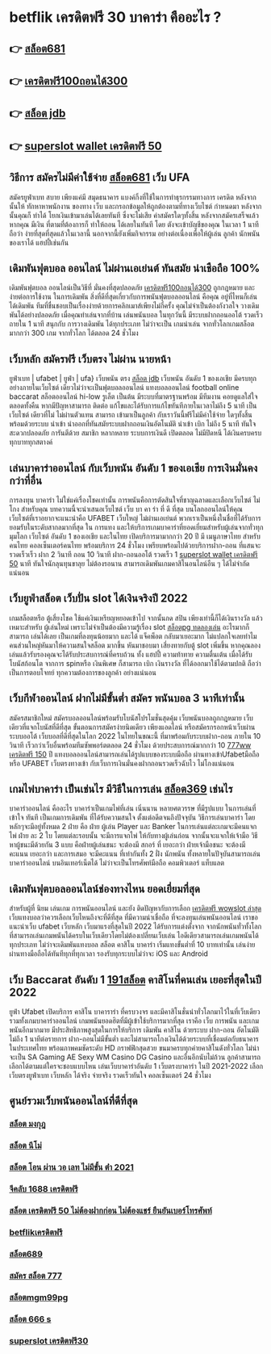 # betflik เครดิตฟรี 30 บาคาร่า คืออะไร ? 

## 👉 [สล็อต681](https://mabet.net/)
## 👉 [เครดิตฟรี100ถอนได้300](https://mabet.net/20-free-100/)
## 👉 [สล็อต jdb](https://mabet.net/credit-free-100/)
## 👉 [superslot wallet เครดิตฟรี 50](https://member.mabet.net/?action=login)

## วิธีการ สมัครไม่มีค่าใช้จ่าย [สล็อต681](https://mabet.net/20-free-100/) เว็บ UFA  

สมัครยูฟ่าเบท  สบาย เพียงแค่มี  สมุดธนาคาร  แบงค์กิ้งที่ใช้ในการทำธุรกรรมทางการ เครดิต หลังจากนั้นให้ ทักหาหาพนักงาน ของทาง  เว็บ  และกรอกข้อมูลให้ถูกต้องตามที่ทางเว็บไซต์ กำหนดมา หลังจากนั้นคุณก็ ทำได้  โยกเงินเข้ามาเล่นได้เลยทันที ซึ่งจะไม่เสีย ค่าสมัครใดๆทั้งสิ้น หลังจากสมัครเสร็จแล้วหากคุณ มีเงิน ที่ตามที่ต้องการก็  ทำให้ถอน ได้เลยในทันที โดย ตังจะเข้าบัญชีของคุณ  ในเวลา 1 นาที ถือว่า ง่ายที่สุดที่สุดแล้วในเวลานี้  นอกจากนี้ยังเพิ่มกิจกรรม  อย่างต่อเนื่องเพื่อให้ผู้เล่น ลูกค้า นักพนันของเราได้ แฮปปี้เช่นกัน

##  เดิมพันฟุตบอล ออนไลน์ ไม่ผ่านเอเย่นต์  ทันสมัย น่าเชือถือ 100%

 เดิมพันฟุตบอล ออนไลน์เป็นวิธีที่ มั่นคงที่สุดปลอดภัย [เครดิตฟรี100ถอนได้300](https://mabet.net/credit-free-100/) ถูกกฎหมาย และง่ายต่อการใช้งาน ในการเดิมพัน สิ่งที่ดีที่สุดเกี่ยวกับการพนันฟุตบอลออนไลน์ คือคุณ อยู่ที่ไหนก็เล่นได้เดิมพัน ทีมที่ชื่นชอบเป็นเรื่องง่ายด้วยการคลิกเมาส์เพียงไม่กี่ครั้ง คุณไม่จำเป็นต้องกังวลใจ วางเดิมพันได้อย่างปลอดภัย เมื่อคุณทำเล่นจากที่บ้าน เล่นพนันบอล ในทุกวันนี้  มีระบบฝากถอนออโต้ รวดเร็วถายใน 1 นาที  สนุกกับ การวางเดิมพัน ได้ทุกประเภท ไม่ว่าจะเป็น  เกมน่าเล่น จากทั่วโลกเกมสล็อต  มากกว่า 300 เกม จากทั่วโลก ได้ตลอด 24 ชั่วโมง


##  เว็บหลัก สมัครฟรี เว็บตรง ไม่ผ่าน นายหน้า 

ยูฟ่าเบท | ufabet | ยูฟ่า | ufa} เว็บพนัน ตรง [สล็อต jdb](https://member.mabet.net/?action=login)     เว็บพนัน อันดับ 1  ของเอเชีย มีครบทุกอย่างภายในเว็บไซต์ เดียวไม่ว่าจะเป็นฟุตบอลออนไลน์ แทงบอลออนไลน์ football online baccarat  สล็อตออนไลน์   hi-low    รูเล็ต  เป็นต้น มีระบบที่มาตรฐานพร้อม มีทีมงาน คอยดูแลใส่ใจ ตลอดทั้งคืน หากมีปัญหาสามารถ ติดต่อ แก้ไขและได้รับการแก้ไขทันทีภายในเวลาไม่ถึง 5 นาที เป็นเว็บไซต์ เดียวที่ไม่ ไม่ผ่านตัวแทน สามารถ เข้ามาเป็นลูกค้า กับเราวันนี้ฟรีไม่มีค่าใช้จ่าย ใดๆทั้งสิ้น พร้อมด้วยระบบ นำเข้า   นำออกที่ทันสมัยระบบฝากถอนเงินอัตโนมัติ   นำเข้า   เบิก ไม่ถึง 5 นาที ทันใจสะดวกปลอดภัย การันตีด้วย สมาชิก หลากหลาย  ระบบการเงินดี เปิดตลอด ไม่มีปิดหนี ได้เงินครบครบทุกบาททุกสตางค์


## เล่นบาคาร่าออนไลน์ กับเว็บพนัน อันดับ 1 ของเอเชีย การเงินมั่นคงกว่าที่อื่น

 การลงทุน  บาคาร่า ไม่ใช่แค่เรื่องโชคเท่านั้น การพนันคือการตัดสินใจที่ชาญฉลาดและเลือกเว็บไซต์  ไม่โกง สำหรับคุณ บทความนี้จะนำเสนอเว็บไซต์  เว็บ บา คา ร่า ที่ ดี ที่สุด บนโลกออนไลน์ให้คุณ เว็บไซต์ที่เราอยากจะแนะนำคือ UFABET   เว็บใหญ่ ไม่ผ่านเอเย่นต์ พวกเราเป็นหนึ่งในชื่อที่ได้รับการยอมรับในระดับสากลมากที่สุด ใน การแทง  และให้บริการเกมบาคาร่าที่ยอดเยี่ยมสำหรับผู้เล่นจากทั่วทุกมุมโลก เว็บไซต์ อันดับ 1 ของเอเชีย และในไทย เปิดบริการมามากกว่า 20 ปี มี เมนูภาษาไทย สำหรับคนไทย คอลเซ็นเตอร์คนไทย พร้อมบริการ 24 ชั่วโมง  เพรียบพร้อมไปด้วยบริการฝาก-ถอน ที่แสนจะรวดเร็วเร็ว ฝาก 2 วินาที ถอน 10 วินาที  ฝาก-ถอนออโต้ รวดเร็ว 1 [superslot wallet เครดิตฟรี 50](https://mabet.net/) นาที ทันใจนักลุนทุนขาลุย ไม่ต้องรอนาน สามารถเดิมพันเกมคาสิโนอนไลน์อืน ๆ ได้ไม่จำกัดแน่นอน


## เว็บยูฟ่าสล็อต  เว็บปั่น slot ได้เงินจริงปี 2022

 เกมสล็อตหรือ ตู้เสี่ยงโชค ใช้แค่เงินเหรียญหยอดเข้าไป จากนั้นกด   สปิน  เพียงเท่านี้ก็ได้เงินรางวัล แล้ว เหมาะสำหรับ ผู้เล่นใหม่  เพราะไม่จำเป็นต้องมีความรู้เรื่อง slot [สล็อตpg ทดลองเล่น](https://mabet.net/credit-free-50/) อะไรมากก็สามารถ เล่นได้เลย เป็นเกมที่ลงทุนน้อยมาก และได้ แจ็คพ็อต กลับมาเยอะมาก ไม่แปลกใจเลยทำไมคนส่วนใหญ่หันมาให้ความสนใจสล็อต มากขึ้น หันมาชอบมา เสี่ยงทายกับตู้  slot เพิ่มขึ้น หากคุณลองเล่นแล้วรับรองคุณจะได้รับประสบการณ์ที่ครบถ้วน ทั้ง แฮปปี้  ความท้าทาย ความตื่นเต้น เมื่อได้รับ โบนัสก้อนโต จากการ  spinหรือ เงินพิเศษ ก็สามารถ  เบิก เงินรางวัล ที่ได้ออกมาใช้ได้ตามปกติ ถือว่าเป็นการตอบโจทย์ ทุกความต้องการของลูกค้า อย่างแน่นอน 


##  เว็บกีฬาออนไลน์ ฝากไม่มีขั้นต่ำ สมัคร พนันบอล 3 นาทีเท่านั้น

สมัครสมาชิกใหม่ สมัครบอลออนไลน์พร้อมรับโบนัสโปรโมชั่นสุดคุ้ม เว็บพนันบอลถูกกฎหมาย เว็บเดียวที่แจกโบนัสที่ดีที่สุด ขั้นตอนการสมัครง่ายนิดเดียว เพียงแอดไลน์ หรือสมัครกรอกหน้าเว็บผ่านระบบออโต้ เว็บบอลที่ดีที่สุดในโลก 2022 ในไทยในขณะนี้ ที่มาพร้อมกับระบบฝาก-ถอน ภายใน 10 วินาที เร็วกว่าเว็บอื่นพร้อมทีมซัพพอร์ตตลอด 24 ชั่วโมง ด้วยประสบการณ์มากกว่า 10 [777ww เครดิตฟรี 150](https://bio.link/tisawago) ปี แทงบอลออนไลน์สามารถเล่นได้รูปแบบของระบบมือถือ ผ่านทางเข้าUfabetมือถือ หรือ  UFABET เว็บตรงทางเข้า กับเว็บการเงินมั่นคงฝากถอนรวดเร็วฉับไว ไม่โกงแน่นอน


##  เกมไพ่บาคาร่า  เป็นเช่นไร มีวิธีในการเล่น [สล็อต369](https://mabet.net/register/) เช่นไร 

บาคาร่าออนไลน์ คืออะไร  บาคาร่าเป็นเกมไพ่ที่เล่น เนิ่นนาน หลายศตวรรษ  ที่มีรูปแบบ ในการเล่นที่เข้าใจ ทันที เป็นเกมการเดิมพัน ที่ได้รับความสนใจ ตั้งแต่อดีตจนถึงปัจจุบัน วิธีการเล่นบาคาร่า โดยหลักๆจะมีอยู่ทั้งหมด 2  ฝ่าย คือ ฝ่าย ผู้เล่น Player และ Banker ในการเล่นแต่ละเกมจะมีคนแจกไพ่  ฝ่าย ละ 2 ใบ โดยแต่ละรอบนั้น จะมีการแจกไพ่ ให้กับทางผู้เล่นก่อน จากนั้นจะแจกให้เจ้ามือ วิธีหาผู้ชนะมีด้วยกัน 3 แบบ คือฝ่ายผู้เล่นชนะ จะต้องมี สกอร์ ที่ เยอะกว่า ฝ่ายเจ้ามือชนะ จะต้องมีคะแนน  เยอะกว่า และการเสมอ จะมีคะแนน ที่เท่ากันทั้ง 2 ฝั่ง  นักพนัน ทั้งหลายในปัจุบันสามารถเล่น บาคาร่าออนไลน์  บนอินเทอร์เน็ตได้ ไม่ว่าจะเป็นโทรศัพท์มือถือ คอมพิวเตอร์ แท็บแลต  


##  เดิมพันฟุตบอลออนไลน์ช่องทางไหน ยอดเยี่ยมที่สุด 

สำหรับผู้ที่ นิยม เล่นเกม การพนันออนไลน์ และยัง ติดปัญหากับการเลือก [เครดิตฟรี wowslot ล่าสุด](https://mabet.net/register/) เว็บแทงบอลว่าควรเลือกเว็บไหนถึงจะที่ดีที่สุด  ที่มีความน่าเชื่อถือ ที่จะลงทุนเล่นพนันออนไลน์ เราขอแนะนำเว็บ  ufabet เว็บหลัก  เว็บมาแรงที่สุดในปี 2022 ได้รับการแต่งตั้งจาก จากนักพนันทั่วทั้งโลก ที่สามารถเล่นเกมพนันได้ครบในเว็บเดียวโดยไม่ต้องเปลี่ยนเว็บเล่น ไอดีเดียวสามารถเล่นเกมพนันได้ทุกประเภท ไม่ว่าจะเดิมพันแทงบอล สล็อต คาสิโน บาคาร่า เริ่มแทงขั้นต่ำที่ 10 บาทเท่านั้น เล่นง่ายผ่านทางมือถือได้ทันทีทุกที่ทุกเวลา รองรับทุกระบบไม่ว่าจะ  iOS และ Android 


## เว็บ Baccarat อันดับ 1 [191สล็อต](https://mabet.net/credit-free-new/) คาสิโนที่คนเล่น เยอะที่สุดในปี 2022

 ยูฟ่า Ufabet   เปิดบริการ  คาสิโน บาคาราร่า ที่ครบวงจร และมีคาสิโนชั่นนำทั่วโลกมาไว้ในที่เว็บเดียว รวมทั้งเกมบาคาร่าออนไลน์ เกมพนันยอดฮิตที่มีผู้เข้าใช้บริการมากที่สุด เราคือ  เว็บ การพนัน  และเกมพนันอีกมากมาย มีประสิทธิภาพสูงสุดในการให้บริการ  เดิมพัน  คาสิโน ด้วยระบบ ฝาก-ถอน อัตโนมัติไม่ถึง 1 นาทีต่อรายการ ฝาก-ถอนไม่มีขั้นต่ำ  และไม่สามารถโกงเงินได้ด้วยระบบที่เชื่อมต่อกับธนาคารในประเทศไทย พร้อมภาพคมชัดระดับ HD กราฟฟิกสุดสวย ขนมาครบทุกค่ายคาสิโนดังทั่วโลก ไม่น่าจะเป็น SA Gaming AE Sexy WM Casino DG Casino และอื่นอีกนับไม่ถ้วน ลูกค้าสามารถเลือกได้ตามแต่ใครจะชอบแบบไหน เล่นเว็บบาคาร่าอันดับ 1   เว็บตรงบาคาร่า ในปี 2021-2022 เลือกเว็บตรงยูฟ่าเบท  เว็บหลัก ได้จริง จ่ายจริง รวดเร็วทันใจ คอลเซ็นเตอร์ 24 ชั่วโมง


## ศูนย์รวมเว็บพนันออนไลน์ที่ดีที่สุด

### [สล็อต มงกุฎ](https://atom.io/themes/MABET.net%20แจกโบนัส%20เครดิตฟรี%20100%20รับ%20ต้น%20ชั่วโมง%20008%20สล็อต%20สล็อตแตกหนัก%2020รับ100)
### [สล็อต นีโม่](https://atom.io/themes/MABET.net%20แจกโบนัส%20เว็บ%20เครดิตฟรี%2050%20ยืนยันเบอร์ล่าสุด%202021%20008%20สล็อต%20สล็อตแตกหนัก%2020รับ100)
### [สล็อต โอน ผ่าน วอ เลท ไม่มีขั้น ต่ํา 2021](https://atom.io/themes/MABET.net%20แจกโบนัส%20win%20เครดิตฟรี%20008%20สล็อต%20สล็อตแตกหนัก%2020รับ100)
### [จีคลับ 1688 เครดิตฟรี](https://atom.io/themes/MABET.net%20แจกโบนัส%20ib888%20เครดิตฟรี%2040%20008%20สล็อต%20สล็อตแตกหนัก%2020รับ100)
### [สล็อต เครดิตฟรี 50 ไม่ต้องฝากก่อน ไม่ต้องแชร์ ยืนยันเบอร์โทรศัพท์](https://atom.io/themes/MABET.net%20แจกโบนัส%20สล็อต%20xo%20เครดิตฟรี%2050%20บาท%20008%20สล็อต%20สล็อตแตกหนัก%2020รับ100)
### [betflikเครดิตฟรี](https://atom.io/themes/MABET.net%20แจกโบนัส%20รวม%20เว็บ%20เครดิตฟรี%20กดรับเอง%20008%20สล็อต%20สล็อตแตกหนัก%2020รับ100)
### [สล็อต689](https://atom.io/themes/MABET.net%20แจกโบนัส%20รวม%20ค่าย%20เกมส์%20สล็อต%20008%20สล็อต%20สล็อตแตกหนัก%2020รับ100)
### [สมัคร สล็อต 777](https://atom.io/themes/MABET.net%20แจกโบนัส%2077%20jili%20เครดิตฟรี%20008%20สล็อต%20สล็อตแตกหนัก%2020รับ100)
### [สล็อตmgm99pg](https://atom.io/themes/MABET.net%20แจกโบนัส%20pg%20เครดิตฟรี%2050%20ถอนได้%20300%20008%20สล็อต%20สล็อตแตกหนัก%2020รับ100)
### [สล็อต 666 s](https://atom.io/themes/MABET.net%20แจกโบนัส%20เครดิตฟรี%2050%20wallet%20008%20สล็อต%20สล็อตแตกหนัก%2020รับ100)
### [superslot เครดิตฟรี30](https://atom.io/themes/MABET.net%20แจกโบนัส%20taicity%20เครดิตฟรี%20200%20008%20สล็อต%20สล็อตแตกหนัก%2020รับ100)